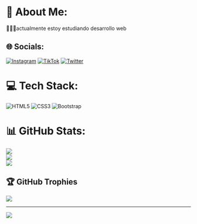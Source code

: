 # 💫 About Me:
👨🏻‍💻actualmente estoy estudiando desarrollo web


## 🌐 Socials:
[![Instagram](https://img.shields.io/badge/Instagram-%23E4405F.svg?logo=Instagram&logoColor=white)](https://instagram.com/davaall.77) [![TikTok](https://img.shields.io/badge/TikTok-%23000000.svg?logo=TikTok&logoColor=white)](https://tiktok.com/@santdaval) [![Twitter](https://img.shields.io/badge/Twitter-%231DA1F2.svg?logo=Twitter&logoColor=white)](https://twitter.com/zantuSSJ) 

# 💻 Tech Stack:
![HTML5](https://img.shields.io/badge/html5-%23E34F26.svg?style=for-the-badge&logo=html5&logoColor=white) ![CSS3](https://img.shields.io/badge/css3-%231572B6.svg?style=for-the-badge&logo=css3&logoColor=white) ![Bootstrap](https://img.shields.io/badge/bootstrap-%23563D7C.svg?style=for-the-badge&logo=bootstrap&logoColor=white)
# 📊 GitHub Stats:
![](https://github-readme-stats.vercel.app/api?username=SantDaval&theme=shades-of-purple&hide_border=false&include_all_commits=false&count_private=false)<br/>
![](https://github-readme-streak-stats.herokuapp.com/?user=SantDaval&theme=shades-of-purple&hide_border=false)<br/>
![](https://github-readme-stats.vercel.app/api/top-langs/?username=SantDaval&theme=shades-of-purple&hide_border=false&include_all_commits=false&count_private=false&layout=compact)

## 🏆 GitHub Trophies
![](https://github-profile-trophy.vercel.app/?username=SantDaval&theme=tokyonight&no-frame=false&no-bg=false&margin-w=4)

---
[![](https://visitcount.itsvg.in/api?id=SantDaval&icon=6&color=6)](https://visitcount.itsvg.in)

<!-- Proudly created with GPRM ( https://gprm.itsvg.in ) -->

